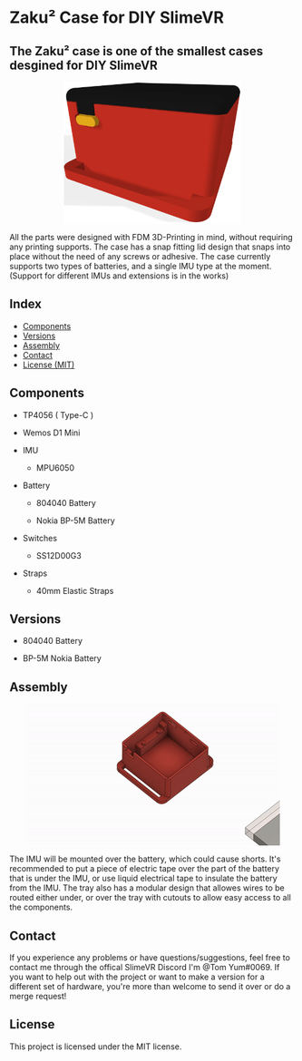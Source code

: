 # **Zaku²** Case for DIY SlimeVR

## The Zaku² case is one of the smallest cases desgined for DIY SlimeVR

<img src="Assets/Main.png" height="250" style="display:block;margin:15px auto">

All the parts were designed with FDM 3D-Printing in mind, without requiring any printing supports.
The case has a snap fitting lid design that snaps into place without the need of any screws or adhesive.
The case currently supports two types of batteries, and a single IMU type at the moment.
(Support for different IMUs and extensions is in the works)

## Index

- [Components](#Components)
- [Versions](#Versions)
- [Assembly](#Assembly)
- [Contact](#Contact)
- [License (MIT)](#License)

## Components

- TP4056 ( Type-C )

- Wemos D1 Mini

- IMU

   - MPU6050
  
- Battery
  
  - 804040 Battery

  - Nokia BP-5M Battery

- Switches

   - SS12D00G3

- Straps

   - 40mm Elastic Straps

## Versions 

- 804040 Battery

- BP-5M Nokia Battery

## Assembly

<img src="Assets/Assembly.gif" height="250" style="display:block;margin:15px auto">

The IMU will be mounted over the battery, which could cause shorts. It's recommended to put a piece of electric tape over the part of the battery that is under the IMU, or use liquid electrical tape to insulate the battery from the IMU. The tray also has a modular design that allowes wires to be routed either under, or over the tray with cutouts to allow easy access to all the components.

## Contact

If you experience any problems or have questions/suggestions, feel free to contact me through the offical SlimeVR Discord I'm @Tom Yum#0069. If you want to help out with the project or want to make a version for a different set of hardware, you're more than welcome to send it over or do a merge request!

## License

This project is licensed under the MIT license.
